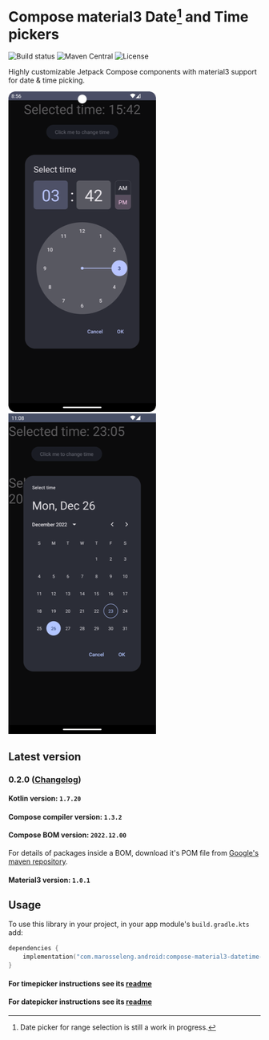 # Compose material3 Date[^1] and Time pickers

![Build status](https://github.com/marosseleng/compose-material3-datetime-pickers/actions/workflows/gradle.yml/badge.svg)
![Maven Central](https://img.shields.io/maven-central/v/com.marosseleng.android/compose-material3-datetime-pickers)
![License](https://img.shields.io/github/license/marosseleng/compose-material3-datetime-pickers)

Highly customizable Jetpack Compose components with material3 support for date & time picking.

![timepicker](docs/timepicker/resources/time-picker-night.png)
![datepicker](docs/datepicker/resources/date-picker-night.png)

## Latest version

### 0.2.0 ([Changelog](https://github.com/marosseleng/compose-material3-datetime-pickers/compare/v0.1.2...v0.2.0))

#### Kotlin version: `1.7.20`

#### Compose compiler version: `1.3.2`

#### Compose BOM version: `2022.12.00`
For details of packages inside a BOM, download it's POM file from [Google's maven repository](https://maven.google.com/web/index.html?q=compose-bom#androidx.compose:compose-bom).

#### Material3 version: `1.0.1`

## Usage
To use this library in your project, in your app module's `build.gradle.kts` add:

```kotlin
dependencies {
    implementation("com.marosseleng.android:compose-material3-datetime-pickers:<LATEST_VERSION>")
}
```

#### For timepicker instructions see its [readme](docs/timepicker/README.md)
#### For datepicker instructions see its [readme](docs/datepicker/README.md)

[^1]: Date picker for range selection is still a work in progress.